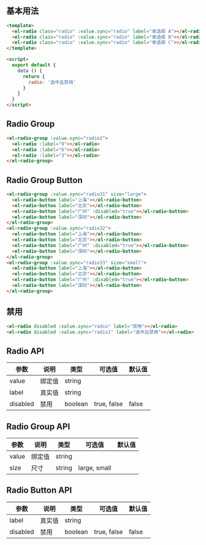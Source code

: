 <script>
  module.exports = {
    data() {
      return {
        radio: '',
        radio1: '选中且禁用',
        radio2: 3,
        radio31: '',
        radio32: '',
        radio33: ''
      };
    }
  };
</script>

## 基本用法

<div class="demo-box demo-radio">
  <el-radio class="radio" :value.sync="radio" label="单选框 A"></el-radio>
  <el-radio class="radio" :value.sync="radio" label="单选框 B"></el-radio>
  <el-radio class="radio" :value.sync="radio" label="单选框 C"></el-radio>
</div>

```html
<template>
  <el-radio class="radio" :value.sync="radio" label="单选框 A"></el-radio>
  <el-radio class="radio" :value.sync="radio" label="单选框 B"></el-radio>
  <el-radio class="radio" :value.sync="radio" label="单选框 C"></el-radio>
</template>

<script>
  export default {
    data () {
      return {
        radio: '选中且禁用'
      }
    }
  }
</script>
```

## Radio Group

<div class="demo-box demo-radio">
  <el-radio-group :value.sync="radio2">
    <el-radio :label="9"></el-radio>
    <el-radio :label="6"></el-radio>
    <el-radio :label="3"></el-radio>
  </el-radio-group>
</div>

```html
<el-radio-group :value.sync="radio2">
  <el-radio :label="9"></el-radio>
  <el-radio :label="6"></el-radio>
  <el-radio :label="3"></el-radio>
</el-radio-group>
```

## Radio Group Button

<div class="demo">
  <el-radio-group :value.sync="radio31" size="large">
    <el-radio-button label="上海"></el-radio-button>
    <el-radio-button label="北京"></el-radio-button>
    <el-radio-button label="广州" :disabled="true"></el-radio-button>
    <el-radio-button label="深圳"></el-radio-button>
  </el-radio-group>
</div>
<div class="demo">
  <el-radio-group :value.sync="radio32">
    <el-radio-button label="上海"></el-radio-button>
    <el-radio-button label="北京"></el-radio-button>
    <el-radio-button label="广州" :disabled="true"></el-radio-button>
    <el-radio-button label="深圳"></el-radio-button>
  </el-radio-group>
</div>
<div class="demo">
  <el-radio-group :value.sync="radio33" size="small">
    <el-radio-button label="上海"></el-radio-button>
    <el-radio-button label="北京"></el-radio-button>
    <el-radio-button label="广州" :disabled="true"></el-radio-button>
    <el-radio-button label="深圳"></el-radio-button>
  </el-radio-group>
</div>

```html
<el-radio-group :value.sync="radio31" size="large">
  <el-radio-button label="上海"></el-radio-button>
  <el-radio-button label="北京"></el-radio-button>
  <el-radio-button label="广州" :disabled="true"></el-radio-button>
  <el-radio-button label="深圳"></el-radio-button>
</el-radio-group>
<el-radio-group :value.sync="radio32">
  <el-radio-button label="上海"></el-radio-button>
  <el-radio-button label="北京"></el-radio-button>
  <el-radio-button label="广州" :disabled="true"></el-radio-button>
  <el-radio-button label="深圳"></el-radio-button>
</el-radio-group>
<el-radio-group :value.sync="radio33" size="small">
  <el-radio-button label="上海"></el-radio-button>
  <el-radio-button label="北京"></el-radio-button>
  <el-radio-button label="广州" :disabled="true"></el-radio-button>
  <el-radio-button label="深圳"></el-radio-button>
</el-radio-group>
```

## 禁用

<div class="demo-box demo-radio">
  <el-radio disabled :value.sync="radio" label="禁用"></el-radio>
  <el-radio disabled :value.sync="radio1" label="选中且禁用"></el-radio>
</div>

```html
<el-radio disabled :value.sync="radio" label="禁用"></el-radio>
<el-radio disabled :value.sync="radio1" label="选中且禁用"></el-radio>
```


## Radio API
| 参数      | 说明    | 类型      | 可选值       | 默认值   |
|---------- |-------- |---------- |-------------  |-------- |
| value     | 绑定值   | string  |               |         |
| label     | 真实值   | string    |               |         |
| disabled  | 禁用    | boolean   | true, false   | false   |

## Radio Group API
| 参数      | 说明    | 类型      | 可选值       | 默认值   |
|---------- |-------- |---------- |-------------  |-------- |
| value     | 绑定值   | string  |               |         |
| size     | 尺寸   | string  | large, small  |         |

## Radio Button API
| 参数      | 说明    | 类型      | 可选值       | 默认值   |
|---------- |-------- |---------- |-------------  |-------- |
| label     | 真实值   | string  |               |         |
| disabled  | 禁用    | boolean   | true, false   | false   |
